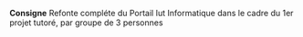 **Consigne** 
Refonte compléte du Portail Iut Informatique dans le cadre du 1er projet tutoré, par groupe de 3 personnes

